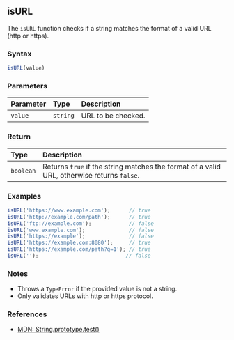 ## isURL

The `isURL` function checks if a string matches the format of a valid URL (http or https).

### Syntax

```javascript
isURL(value)
```

### Parameters

| Parameter | Type     | Description                                 |
| :-------- | :------- | :------------------------------------------ |
| `value`   | `string` | URL to be checked.                          |

### Return

| Type      | Description                                 |
| :-------- | :------------------------------------------ |
| `boolean` | Returns `true` if the string matches the format of a valid URL, otherwise returns `false`. |

### Examples

```javascript
isURL('https://www.example.com');      // true
isURL('http://example.com/path');      // true
isURL('ftp://example.com');            // false
isURL('www.example.com');              // false
isURL('https://example');              // false
isURL('https://example.com:8080');     // true
isURL('https://example.com/path?q=1'); // true
isURL('');                            // false
```

### Notes

- Throws a `TypeError` if the provided value is not a string.
- Only validates URLs with http or https protocol.

### References

- [MDN: String.prototype.test()](https://developer.mozilla.org/pt-BR/docs/Web/JavaScript/Reference/Global_Objects/RegExp/test)